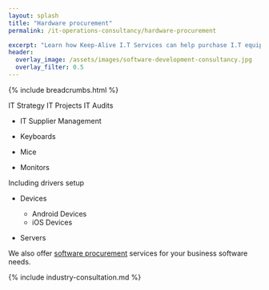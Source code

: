 ```yaml
---
layout: splash
title: "Hardware procurement"
permalink: /it-operations-consultancy/hardware-procurement

excerpt: "Learn how Keep-Alive I.T Services can help purchase I.T equipment that's appropriate for your business with our I.T hardware procurement service."
header:
  overlay_image: /assets/images/software-development-consultancy.jpg
  overlay_filter: 0.5 
---
```


{% include breadcrumbs.html %}

IT Strategy
IT Projects
IT Audits

- IT Supplier Management


- Keyboards
- Mice
- Monitors

Including drivers setup

- Devices
    - Android Devices
    - iOS Devices

- Servers

We also offer <a href="/software-consultancy/software-procurement-services">software procurement</a> services for your business software needs.

{% include industry-consultation.md %}